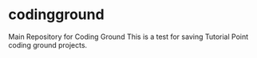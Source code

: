# codingground
Main Repository for Coding Ground
This is a test for saving Tutorial Point coding ground projects.
